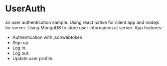 # UserAuth
an user authentication sample. Using react native for client app and nodejs for server. Using MongoDB to store user information at server.
App features:
- Authentication with jsonwebtoken.
- Sign up.
- Log in.
- Log out.
- Update user profile.
